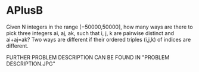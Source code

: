 # APlusB
Given N integers in the range [−50000,50000], how many ways are there to pick three integers ai, aj, ak, such that i, j, k are pairwise distinct and ai+aj=ak? Two ways are different if their ordered triples (i,j,k) of indices are different.

FURTHER PROBLEM DESCRIPTION CAN BE FOUND IN "PROBLEM DESCRIPTION.JPG"
